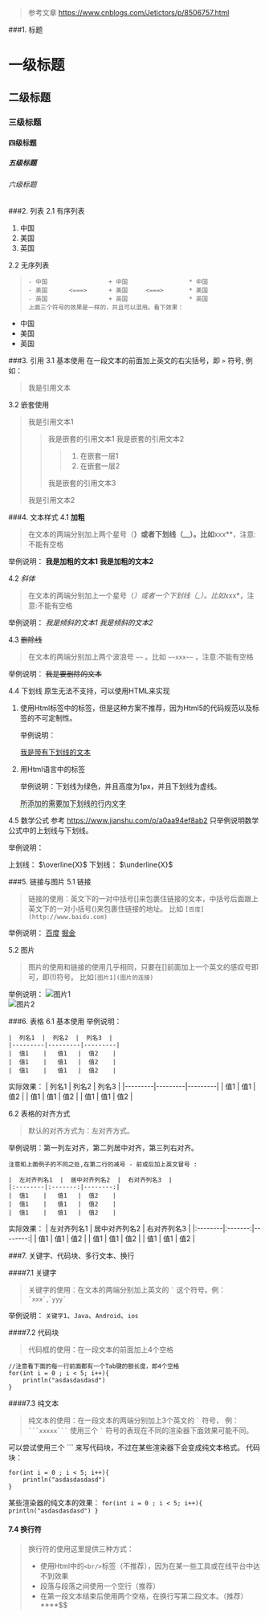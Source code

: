 > 参考文章 https://www.cnblogs.com/Jetictors/p/8506757.html

###1. 标题

# 一级标题

## 二级标题

### 三级标题

#### 四级标题

##### 五级标题

###### 六级标题

###2. 列表
2.1 有序列表   

1. 中国
2. 美国
3. 英国

2.2 无序列表

> ```
> - 中国                 + 中国                 * 中国
> - 美国      <===>      + 美国     <===>       * 美国
> - 英国                 + 英国                 * 英国
> 上面三个符号的效果是一样的，并且可以混用。看下效果：
> ```

- 中国
- 美国
- 英国

###3. 引用
3.1 基本使用
   在一段文本的前面加上英文的右尖括号，即 `>` 符号,
   例如：

> 我是引用文本

3.2 嵌套使用

> 我是引用文本1
> 
> > 我是嵌套的引用文本1
> > 我是嵌套的引用文本2
> > 
> > > 1. 在嵌套一层1   
> > > 2. 在嵌套一层2
> > 
> > 我是嵌套的引用文本3
> 
> 我是引用文本2

###4. 文本样式
4.1 **加粗**

> 在文本的两端分别加上两个星号（**）或者下划线（__）。比如**xxx**，注意:不能有空格

举例说明：
**我是加粗的文本1**
__我是加粗的文本2__

4.2 *斜体*

> 在文本的两端分别加上一个星号（*）或者一个下划线（_）。比如*xxx*，注意:不能有空格

举例说明：
*我是倾斜的文本1*
_我是倾斜的文本2_

4.3 ~~删除线~~

> 在文本的两端分别加上两个波浪号 `~~` 。比如 `~~xxx~~` ，注意:不能有空格

举例说明：
~~我是要删除的文本~~

4.4 下划线
原生无法不支持，可以使用HTML来实现

1. 使用Html标签中的<u></u>标签，但是这种方案不推荐，因为Html5的代码规范以及<u></u>标签的不可定制性。
   
   举例说明：
   
    <u>我是带有下划线的文本</u>

2. 用Html语言中的<span></span>标签
   
   举例说明：下划线为绿色，并且高度为1px，并且下划线为虚线。
   
    <span style="border-bottom:1px dashed green;">所添加的需要加下划线的行内文字</span>

4.5 数学公式
参考 https://www.jianshu.com/p/a0aa94ef8ab2
只举例说明数学公式中的上划线与下划线。

举例说明：

上划线：
        $\overline{X}$
下划线：
        $\underline{X}$

###5. 链接与图片
5.1 链接

> 链接的使用：英文下的一对中括号[]来包裹住链接的文本，中括号后面跟上英文下的一对小括号()来包裹住链接的地址。
> 比如 ```[百度](http://www.baidu.com) ```

举例说明：
[百度](http://www.baidu.com)
[掘金](https://juejin.im)

5.2 图片

> 图片的使用和链接的使用几乎相同，只要在[]前面加上一个英文的感叹号即可，即(!)符号。
> 比如```[图片1](图片的连接) ```

举例说明：
![图片1](图片的连接)    
![图片2](图片的连接) 

###6. 表格
6.1 基本使用
举例说明：

```
|  列名1  |  列名2  |  列名3  |
|---------|---------|---------|
|  值1    |   值1   |  值2    |
|  值1    |   值1   |  值2    |
|  值1    |   值1   |  值2    |
```

实际效果：
|  列名1  |  列名2  |  列名3  |
|---------|---------|---------|
|  值1    |   值1   |  值2    |
|  值1    |   值1   |  值2    |
|  值1    |   值1   |  值2    |

6.2 表格的对齐方式

> 默认的对齐方式为：左对齐方式。

举例说明：第一列左对齐，第二列居中对齐，第三列右对齐。

```
注意和上面例子的不同之处,在第二行的减号 - 前或后加上英文冒号 :

|  左对齐列名1  |  居中对齐列名2  |  右对齐列名3  |
|:--------|:-------:|--------:|
|  值1    |   值1   |  值2    |
|  值1    |   值1   |  值2    |
|  值1    |   值1   |  值2    |
```

实际效果：
|  左对齐列名1  |  居中对齐列名2  |  右对齐列名3  |
|:--------|:-------:|--------:|
|  值1    |   值1   |  值2    |
|  值1    |   值1   |  值2    |
|  值1    |   值1   |  值2    |

###7. 关键字、代码块、多行文本、换行

####7.1 关键字

> 关键字的使用：在文本的两端分别加上英文的 ``` ` ``` 这个符号。例：``` `xxx` ```,``` `yyy` ```

举例说明：
`关键字1`、`Java`、`Android`、`ios`

####7.2 代码块

> 代码框的使用：在一段文本的前面加上4个空格

    //注意看下面的每一行前面都有一个Tab键的额长度，即4个空格
    for(int i = 0 ; i < 5; i++){
        println("asdasdasdasd")
    }

####7.3 纯文本

> 纯文本的使用：在一段文本的两端分别加上3个英文的 ``` ` ``` 符号，
> 例：` ```xxxxx``` `
> 使用三个 ``` ` ``` 符号的表现在不同的渲染器下面效果可能不同。

可以尝试使用三个 ``` 来写代码块，不过在某些渲染器下会变成纯文本格式。
代码块：

```
for(int i = 0 ; i < 5; i++){
    println("asdasdasdasd")
}
```

某些渲染器的纯文本的效果：
```for(int i = 0 ; i < 5; i++){ println("asdasdasdasd") }```

#### 7.4 换行符

> 换行符的使用这里提供三种方式：
> 
> - 使用Html中的```<br/>```标签（不推荐），因为在某一些工具或在线平台中达不到效果
> - 段落与段落之间使用一个空行（推荐）
> - 在第一段文本结束后使用两个空格，在换行写第二段文本。（推荐）****$$
